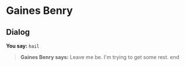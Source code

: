 # Gaines Benry


## Dialog

**You say:** `hail`



>**Gaines Benry says:** Leave me be. I'm trying to get some rest.
end
